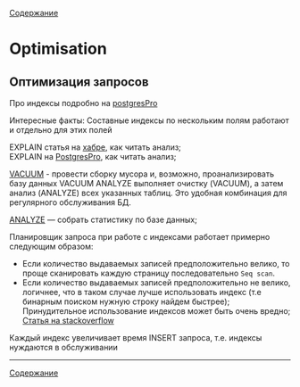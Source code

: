 [Содержание](README.md)

# Optimisation
## Оптимизация запросов

Про индексы подробно на [postgresPro](https://postgrespro.ru/docs/postgresql/11/indexes)

Интересные факты: 
Составные индексы по нескольким полям работают и отдельно для этих полей 


EXPLAIN статья на [хабре](https://habr.com/ru/post/203320/), как читать анализ;<br>
EXPLAIN на [PostgresPro](https://postgrespro.ru/docs/postgrespro/14/using-explain), как читать анализ; 


[VACUUM](https://postgrespro.ru/docs/postgrespro/14/sql-vacuum) - провести сборку мусора и, возможно, проанализировать базу данных
VACUUM ANALYZE выполняет очистку (VACUUM), а затем анализ (ANALYZE) всех указанных таблиц. Это удобная комбинация для регулярного обслуживания БД.

[ANALYZE](https://postgrespro.ru/docs/postgrespro/14/sql-analyze) — собрать статистику по базе данных;


Планировщик запроса при работе с индексами работает примерно следующим образом:
- Если количество выдаваемых записей предположительно велико, то проще сканировать каждую страницу последовательно `Seq scan`.
- Если количество выдаваемых записей предположительно не велико, логичнее, что в таком случае лучше использовать индекс (т.е бинарным поиском нужную строку найдем быстрее);
Принудительное использование индексов может быть очень вредно;<br>
[Статья на stackoverflow](https://stackoverflow.com/questions/34537096/postgres-not-using-index-when-index-scan-is-much-better-option)


Каждый индекс увеличивает время INSERT запроса, т.е. индексы нуждаются в обслуживании


---
[Содержание](README.md)
